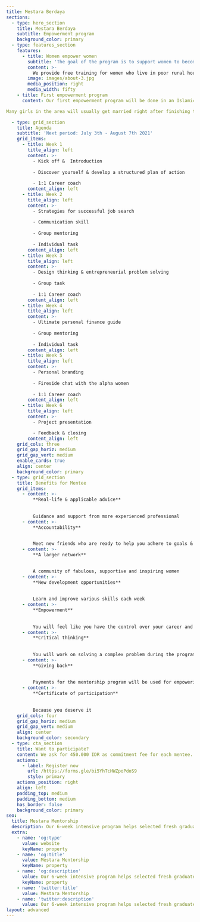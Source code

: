 ```yaml
---
title: Mestara Berdaya
sections:
  - type: hero_section
    title: Mestara Berdaya
    subtitle: Empowerment program
    background_color: primary
  - type: features_section
    features:
      - title: Women empower women
        subtitle: 'The goal of the program is to support women to become independents and to give them opportunity to support themselves or their family financially.'
        content: >-
          We provide free training for women who live in poor rural households, to help them discover income-generating opportunities and enhance their living standards. In addition, we will also teach them entrepreneur skill and donate the equipments so they can apply their new skill to generate more income and potentially teach other women.
        image: images/about-3.jpg
        media_position: right
        media_width: fifty
    - title: First empowerment program
      content: Our first empowerment program will be done in an Islamic boarding school, located in a small village in Bojonegoro, East Java. There are 20 girls (age 8-15) from low income families, live and study in this Islamic boarding school.

Many girls in the area will usually get married right after finishing the school (aged 15-17), this makes them vulnerable to gender-based violence and prevent them to enter the paid labour force and gaining economic self-sufficiency

  - type: grid_section
    title: Agenda
    subtitle: 'Next period: July 3th - August 7th 2021'
    grid_items:
      - title: Week 1
        title_align: left
        content: >-
          - Kick off &  Introduction
          
          - Discover yourself & develop a structured plan of action
          
          - 1:1 Career coach
        content_align: left
      - title: Week 2
        title_align: left
        content: >-
          - Strategies for successful job search
          
          - Communication skill
          
          - Group mentoring
          
          - Individual task
        content_align: left
      - title: Week 3
        title_align: left
        content: >-
          - Design thinking & entrepreneurial problem solving
          
          - Group task
          
          - 1:1 Career coach
        content_align: left
      - title: Week 4
        title_align: left
        content: >-
          - Ultimate personal finance guide
          
          - Group mentoring
          
          - Individual task
        content_align: left
      - title: Week 5
        title_align: left
        content: >-
          - Personal branding 
          
          - Fireside chat with the alpha women
          
          - 1:1 Career coach
        content_align: left
      - title: Week 6
        title_align: left
        content: >-
          - Project presentation

          - Feedback & closing
        content_align: left
    grid_cols: three
    grid_gap_horiz: medium
    grid_gap_vert: medium
    enable_cards: true
    align: center
    background_color: primary
  - type: grid_section
    title: Benefits for Mentee
    grid_items:
      - content: >-
          **Real-life & applicable advice**
          
          
          Guidance and support from more experienced professional
      - content: >-
          **Accountability**
          

          Meet new friends who are ready to help you adhere to goals & commitment
      - content: >-
          **A larger network** 
          

          A community of fabulous, supportive and inspiring women
      - content: >-
          **New development opportunities**
      
      
          Learn and improve various skills each week
      - content: >-
          **Empowerment**
        
          
          You will feel like you have the control over your career and destiny
      - content: >-
          **Critical thinking**
          
          
          You will work on solving a complex problem during the program
      - content: >-
          **Giving back**
          
          
          Payments for the mentorship program will be used for empowering girls in rural area
      - content: >-
          **Certificate of participation**
          
          
          Because you deserve it
    grid_cols: four
    grid_gap_horiz: medium
    grid_gap_vert: medium
    align: center
    background_color: secondary
  - type: cta_section
    title: Want to participate?
    content: We ask for 450.000 IDR as commitment fee for each mentee. All proceeds of this program will go to [Mestara Berdaya](/mestara-berdaya) program.
    actions:
      - label: Register now
        url: /https://forms.gle/bi5YhTcHWZpoPdoS9
        style: primary
    actions_position: right
    align: left
    padding_top: medium
    padding_bottom: medium
    has_border: false
    background_color: primary
seo:
  title: Mestara Mentorship
  description: Our 6-week intensive program helps selected fresh graduates to achieve their full potential
  extra:
    - name: 'og:type'
      value: website
      keyName: property
    - name: 'og:title'
      value: Mestara Mentorship
      keyName: property
    - name: 'og:description'
      value: Our 6-week intensive program helps selected fresh graduates to achieve their full potential
      keyName: property
    - name: 'twitter:title'
      value: Mestara Mentorship
    - name: 'twitter:description'
      value: Our 6-week intensive program helps selected fresh graduates to achieve their full potential
layout: advanced
---
```

